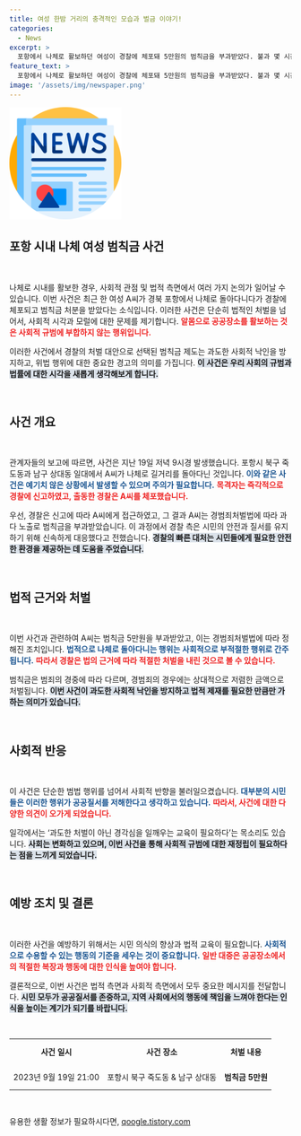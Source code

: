 ```yaml
---
title: 여성 한밤 거리의 충격적인 모습과 벌금 이야기!
categories:
  - News
excerpt: >
  포항에서 나체로 활보하던 여성이 경찰에 체포돼 5만원의 범칙금을 부과받았다. 불과 몇 시간 전, 길거리에서 벌어진 이 기이한 사건의 전말은 무엇일까? 클릭해 자세히 알아보세요!
feature_text: >
  포항에서 나체로 활보하던 여성이 경찰에 체포돼 5만원의 범칙금을 부과받았다. 불과 몇 시간 전, 길거리에서 벌어진 이 기이한 사건의 전말은 무엇일까? 클릭해 자세히 알아보세요!
image: '/assets/img/newspaper.png'
---
```


<p><img src="/assets/img/newspaper.png" alt="kimp 속보" /></p>

<h2 data-ke-size="size26">포항 시내 나체 여성 범칙금 사건</h2>

<p data-ke-size="size16">&nbsp;</p>

<p>나체로 시내를 활보한 경우, 사회적 관점 및 법적 측면에서 여러 가지 논의가 일어날 수 있습니다. 이번 사건은 최근 한 여성 A씨가 경북 포항에서 나체로 돌아다니다가 경찰에 체포되고 범칙금 처분을 받았다는 소식입니다. 이러한 사건은 단순히 법적인 처벌을 넘어서, 사회적 시각과 모럴에 대한 문제를 제기합니다. <b><span style="color: #ee2323;">알몸으로 공공장소를 활보하는 것은 사회적 규범에 부합하지 않는 행위입니다.</span></b> </p>

<p>이러한 사건에서 경찰의 처벌 대안으로 선택된 범칙금 제도는 과도한 사회적 낙인을 방지하고, 위법 행위에 대한 중요한 경고의 의미를 가집니다. <b><span style="background-color: #21538527;">이 사건은 우리 사회의 규범과 법률에 대한 시각을 새롭게 생각해보게 합니다.</span></b></p>

<p data-ke-size="size16">&nbsp;</p>

<h2 data-ke-size="size26">사건 개요</h2>

<p data-ke-size="size16">&nbsp;</p>

<p>관계자들의 보고에 따르면, 사건은 지난 19일 저녁 9시경 발생했습니다. 포항시 북구 죽도동과 남구 상대동 일대에서 A씨가 나체로 길거리를 돌아다닌 것입니다. <b><span style="color: #1a5490;">이와 같은 사건은 예기치 않은 상황에서 발생할 수 있으며 주의가 필요합니다.</span></b> <b><span style="color: #ee2323;">목격자는 즉각적으로 경찰에 신고하였고, 출동한 경찰은 A씨를 체포했습니다.</span></b></p>

<p>우선, 경찰은 신고에 따라 A씨에게 접근하였고, 그 결과 A씨는 경범죄처벌법에 따라 과다 노출로 범칙금을 부과받았습니다. 이 과정에서 경찰 측은 시민의 안전과 질서를 유지하기 위해 신속하게 대응했다고 전했습니다. <b><span style="background-color: #21538527;">경찰의 빠른 대처는 시민들에게 필요한 안전한 환경을 제공하는 데 도움을 주었습니다.</span></b> </p>

<p data-ke-size="size16">&nbsp;</p>

<h2 data-ke-size="size26">법적 근거와 처벌</h2>

<p data-ke-size="size16">&nbsp;</p>

<p>이번 사건과 관련하여 A씨는 범칙금 5만원을 부과받았고, 이는 경범죄처벌법에 따라 정해진 조치입니다. <b><span style="color: #1a5490;">법적으로 나체로 돌아다니는 행위는 사회적으로 부적절한 행위로 간주됩니다.</span></b> <b><span style="color: #ee2323;">따라서 경찰은 법의 근거에 따라 적절한 처벌을 내린 것으로 볼 수 있습니다.</span></b> </p>

<p>범칙금은 범죄의 경중에 따라 다르며, 경범죄의 경우에는 상대적으로 저렴한 금액으로 처벌됩니다. <b><span style="background-color: #21538527;">이번 사건이 과도한 사회적 낙인을 방지하고 법적 제재를 필요한 만큼만 가하는 의미가 있습니다.</span></b></p>

<p data-ke-size="size16">&nbsp;</p>

<h2 data-ke-size="size26">사회적 반응</h2>

<p data-ke-size="size16">&nbsp;</p>

<p>이 사건은 단순한 범법 행위를 넘어서 사회적 반향을 불러일으켰습니다. <b><span style="color: #1a5490;">대부분의 시민들은 이러한 행위가 공공질서를 저해한다고 생각하고 있습니다.</span></b> <b><span style="color: #ee2323;">따라서, 사건에 대한 다양한 의견이 오가게 되었습니다.</span></b> </p>

<p>일각에서는 ‘과도한 처벌이 아닌 경각심을 일깨우는 교육이 필요하다’는 목소리도 있습니다. <b><span style="background-color: #21538527;">사회는 변화하고 있으며, 이번 사건을 통해 사회적 규범에 대한 재정립이 필요하다는 점을 느끼게 되었습니다.</span></b></p>

<p data-ke-size="size16">&nbsp;</p>

<h2 data-ke-size="size26">예방 조치 및 결론</h2>

<p data-ke-size="size16">&nbsp;</p>

<p>이러한 사건을 예방하기 위해서는 시민 의식의 향상과 법적 교육이 필요합니다. <b><span style="color: #1a5490;">사회적으로 수용할 수 있는 행동의 기준을 세우는 것이 중요합니다.</span></b> <b><span style="color: #ee2323;">일반 대중은 공공장소에서의 적절한 복장과 행동에 대한 인식을 높여야 합니다.</span></b> </p>

<p>결론적으로, 이번 사건은 법적 측면과 사회적 측면에서 모두 중요한 메시지를 전달합니다. <b><span style="background-color: #21538527;">시민 모두가 공공질서를 존중하고, 지역 사회에서의 행동에 책임을 느껴야 한다는 인식을 높이는 계기가 되기를 바랍니다.</span></b></p>

<p data-ke-size="size16">&nbsp;</p>

<table style="width: 100%; border-collapse: collapse;">
  <tr>
    <td style="text-align: center; height: 40px;"><b>사건 일시</b></td>
    <td style="text-align: center; height: 40px;"><b>사건 장소</b></td>
    <td style="text-align: center; height: 40px;"><b>처벌 내용</b></td>
  </tr>
  <tr>
    <td style="text-align: center; height: 40px;">2023년 9월 19일 21:00</td>
    <td style="text-align: center; height: 40px;">포항시 북구 죽도동 & 남구 상대동</td>
    <td style="text-align: center; height: 40px;"><b>범칙금 5만원</b></td>
  </tr>
</table>

<p data-ke-size="size16">&nbsp;</p>
유용한 생활 정보가 필요하시다면, <a href="https://qoogle.tistory.com" rel="dofollow">qoogle.tistory.com</a>


